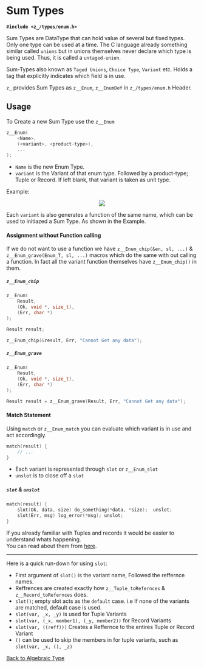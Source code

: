 # Sum Types

**`#include <z_/types/enum.h>`**

Sum Types are DataType that can hold value of several but fixed types. Only one type can be used at a time.
The C language already something similar called `unions` but in unions themselves never declare which type is being used. Thus, it is called a `untaged-union`.

Sum-Types also known as `Taged Unions`, `Choice Type`, `Variant` etc. Holds a tag that explicitly indicates which field is in use.

`z_` provides Sum Types as `z__Enum`, `z__EnumDef` in `z_/types/enum.h` Header.


## Usage

To Create a new Sum Type use the `z__Enum`
```c
z__Enum(
    <Name>,
    (<variant>, <product-type>),
    ...
);
```

* `Name` is the new Enum Type.
* `variant` is the Variant of that enum type. Followed by a product-type; Tuple or Record. If left blank, that variant is taken as unit type.

Example:
<div align="center">
  <img src="../../imgs/example/enum_webevent.png">
</div>

Each `variant` is also generates a function of the same name, which can be used to initiazed a Sum Type. As shown in the Example.

#### Assignment without Function calling

If we do not want to use a function we have `z__Enum_chip(&en, sl, ...)` & `z__Enum_grave(Enum_T, sl, ...)` macros which do the same with out calling a function. In fact all the variant function themselves have `z__Enum_chip()` in them.

##### `z__Enum_chip`

```c
z__Enum(
    Result,
    (Ok, void *, size_t),
    (Err, char *)
);

Result result;

z__Enum_chip(&result, Err, "Cannot Get any data");
```

##### `z__Enum_grave`

```c
z__Enum(
    Result,
    (Ok, void *, size_t),
    (Err, char *)
);

Result result = z__Enum_grave(Result, Err, "Cannot Get any data");
```

#### Match Statement

Using `match` or `z__Enum_match` you can evaluate which variant is in use and act accordingly.
```c
match(result) {
    // ...
}
```

- Each variant is represented through `slot` or `z__Enum_slot`
- `unslot` is to close off a `slot`


##### `slot` & `unslot`

```c
match(result) {
    slot(Ok, data, size) do_something(*data, *size);  unslot;
    slot(Err, msg) log_error(*msg); unslot;
}
```

If you already familiar with Tuples and records it would be easier to understand whats happening.<br>
You can read about them from [here](./alg.md).

---

Here is a quick run-down for using `slot`:
- First argument of `slot()` is the variant name, Followed the reffernce names.
- Reffrences are created exactly how `z__Tuple_toRefernces` & `z__Record_toRefernces` does.
- `slot()`; empty slot acts as the `default` case. i.e If none of the variants are matched, default case is used.
- `slot(var, _x, _y)` is used for Tuple Variants
- `slot(var, (_x, member1), (_y, member2))` for Record Variants
- `slot(var, ((reff)))` Creates a Reffernce to the entires Tuple or Record Variant
- `()` can be used to skip the members in for tuple variants, such as `slot(var, _x, (), _z)`


[Back to Algebraic Type](./alg.md)

